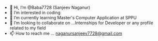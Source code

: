 - 👋 Hi, I’m @Baba7728  (Sanjeev Naganur)
- 👀 I’m interested in coding
- 🌱 I’m currently learning Master's Computer Application at SPPU
- 💞️ I’m looking to collaborate on ...Internships for Developer or any profile related to my field
- 📫 How to reach me ... naganursanjeev7728@gmail.com

<!---
Baba7728/Baba7728 is a ✨ special ✨ repository because its `README.md` (this file) appears on your GitHub profile.
You can click the Preview link to take a look at your changes.
--->
